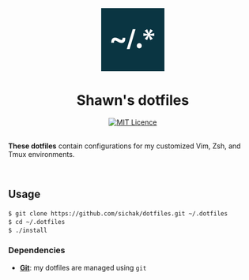 <div align="center">
  <a href="https://github.com/sichak/dotfiles" title="Identif.js">
    <img alt="Shawn's dotfiles" src="https://raw.githubusercontent.com/sichak/dotfiles/master/icon.png" width="128px" />
  </a>
  <br />
  <h1>Shawn's dotfiles</h1>
</div>

<div align="center">
  <a href="https://opensource.org/licenses/mit-license.php">
    <img alt="MIT Licence" src="https://badges.frapsoft.com/os/mit/mit.svg?v=103" />
  </a>
</div>

<br />

**These dotfiles** contain configurations for my customized Vim, Zsh, and Tmux environments.

<div align="center">
</div>

<br />

## Usage

```bash
$ git clone https://github.com/sichak/dotfiles.git ~/.dotfiles
$ cd ~/.dotfiles
$ ./install
```

### Dependencies

- [**Git**](https://git-scm.com/): my dotfiles are managed using `git`
